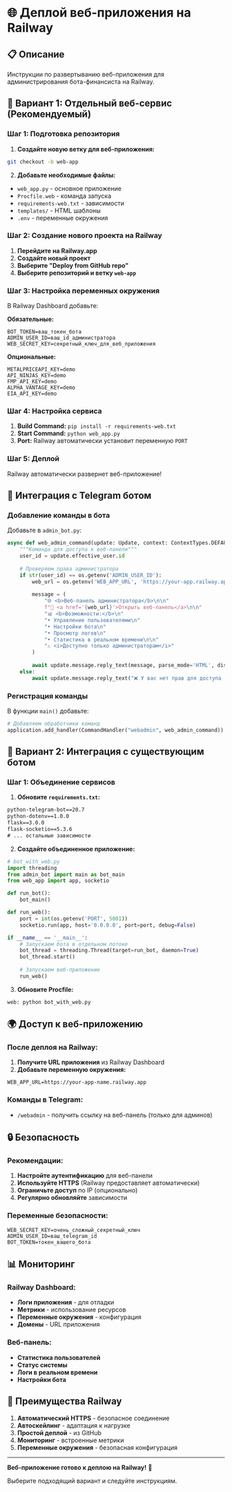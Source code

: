# 🌐 Деплой веб-приложения на Railway

## 📋 Описание

Инструкции по развертыванию веб-приложения для администрирования бота-финансиста на Railway.

## 🚀 Вариант 1: Отдельный веб-сервис (Рекомендуемый)

### Шаг 1: Подготовка репозитория

1. **Создайте новую ветку для веб-приложения:**
```bash
git checkout -b web-app
```

2. **Добавьте необходимые файлы:**
- `web_app.py` - основное приложение
- `Procfile.web` - команда запуска
- `requirements-web.txt` - зависимости
- `templates/` - HTML шаблоны
- `.env` - переменные окружения

### Шаг 2: Создание нового проекта на Railway

1. **Перейдите на Railway.app**
2. **Создайте новый проект**
3. **Выберите "Deploy from GitHub repo"**
4. **Выберите репозиторий и ветку `web-app`**

### Шаг 3: Настройка переменных окружения

В Railway Dashboard добавьте:

**Обязательные:**
```
BOT_TOKEN=ваш_токен_бота
ADMIN_USER_ID=ваш_id_администратора
WEB_SECRET_KEY=секретный_ключ_для_веб_приложения
```

**Опциональные:**
```
METALPRICEAPI_KEY=demo
API_NINJAS_KEY=demo
FMP_API_KEY=demo
ALPHA_VANTAGE_KEY=demo
EIA_API_KEY=demo
```

### Шаг 4: Настройка сервиса

1. **Build Command:** `pip install -r requirements-web.txt`
2. **Start Command:** `python web_app.py`
3. **Port:** Railway автоматически установит переменную `PORT`

### Шаг 5: Деплой

Railway автоматически развернет веб-приложение!

## 🔗 Интеграция с Telegram ботом

### Добавление команды в бота

Добавьте в `admin_bot.py`:

```python
async def web_admin_command(update: Update, context: ContextTypes.DEFAULT_TYPE) -> None:
    """Команда для доступа к веб-панели"""
    user_id = update.effective_user.id
    
    # Проверяем права администратора
    if str(user_id) == os.getenv('ADMIN_USER_ID'):
        web_url = os.getenv('WEB_APP_URL', 'https://your-app.railway.app')
        
        message = (
            "🌐 <b>Веб-панель администратора</b>\n\n"
            f"🔗 <a href='{web_url}'>Открыть веб-панель</a>\n\n"
            "📊 <b>Возможности:</b>\n"
            "• Управление пользователями\n"
            "• Настройки бота\n"
            "• Просмотр логов\n"
            "• Статистика в реальном времени\n\n"
            "⚠️ <i>Доступно только администраторам</i>"
        )
        
        await update.message.reply_text(message, parse_mode='HTML', disable_web_page_preview=True)
    else:
        await update.message.reply_text("❌ У вас нет прав для доступа к веб-панели.")
```

### Регистрация команды

В функции `main()` добавьте:

```python
# Добавляем обработчики команд
application.add_handler(CommandHandler("webadmin", web_admin_command))
```

## 🔧 Вариант 2: Интеграция с существующим ботом

### Шаг 1: Объединение сервисов

1. **Обновите `requirements.txt`:**
```txt
python-telegram-bot==20.7
python-dotenv==1.0.0
flask==3.0.0
flask-socketio==5.3.6
# ... остальные зависимости
```

2. **Создайте объединенное приложение:**
```python
# bot_with_web.py
import threading
from admin_bot import main as bot_main
from web_app import app, socketio

def run_bot():
    bot_main()

def run_web():
    port = int(os.getenv('PORT', 5001))
    socketio.run(app, host='0.0.0.0', port=port, debug=False)

if __name__ == '__main__':
    # Запускаем бота в отдельном потоке
    bot_thread = threading.Thread(target=run_bot, daemon=True)
    bot_thread.start()
    
    # Запускаем веб-приложение
    run_web()
```

3. **Обновите Procfile:**
```procfile
web: python bot_with_web.py
```

## 🌍 Доступ к веб-приложению

### После деплоя на Railway:

1. **Получите URL приложения** из Railway Dashboard
2. **Добавьте переменную окружения:**
```
WEB_APP_URL=https://your-app-name.railway.app
```

### Команды в Telegram:

- `/webadmin` - получить ссылку на веб-панель (только для админов)

## 🔒 Безопасность

### Рекомендации:

1. **Настройте аутентификацию** для веб-панели
2. **Используйте HTTPS** (Railway предоставляет автоматически)
3. **Ограничьте доступ** по IP (опционально)
4. **Регулярно обновляйте** зависимости

### Переменные безопасности:

```env
WEB_SECRET_KEY=очень_сложный_секретный_ключ
ADMIN_USER_ID=ваш_telegram_id
BOT_TOKEN=токен_вашего_бота
```

## 📊 Мониторинг

### Railway Dashboard:

- **Логи приложения** - для отладки
- **Метрики** - использование ресурсов
- **Переменные окружения** - конфигурация
- **Домены** - URL приложения

### Веб-панель:

- **Статистика пользователей**
- **Статус системы**
- **Логи в реальном времени**
- **Настройки бота**

## 🚀 Преимущества Railway

1. **Автоматический HTTPS** - безопасное соединение
2. **Автоскейлинг** - адаптация к нагрузке
3. **Простой деплой** - из GitHub
4. **Мониторинг** - встроенные метрики
5. **Переменные окружения** - безопасная конфигурация

---

**Веб-приложение готово к деплою на Railway!** 🎉

Выберите подходящий вариант и следуйте инструкциям. 